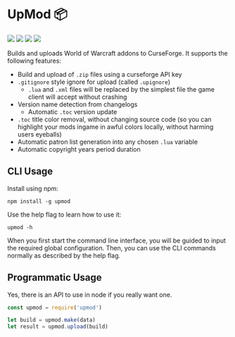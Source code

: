 # UpMod :package:
[![](https://img.shields.io/npm/v/upmod.svg)](https://www.npmjs.com/package/upmod) [![](https://travis-ci.com/jaliborc/upmod.svg)](https://travis-ci.com/Jaliborc/upmod/) ![](https://david-dm.org/jaliborc/upmod.svg) ![](https://img.shields.io/npm/l/upmod.svg)

Builds and uploads World of Warcraft addons to CurseForge. It supports the following features:
* Build and upload of `.zip` files using a curseforge API key
* `.gitignore` style ignore for upload (called `.upignore`)
    * `.lua` and `.xml` files will be replaced by the simplest file the game client will accept without crashing
* Version name detection from changelogs
    * Automatic `.toc` version update
* `.toc` title color removal, without changing source code (so you can highlight your mods ingame in awful colors locally, without harming users eyeballs)
* Automatic patron list generation into any chosen `.lua` variable
* Automatic copyright years period duration

## CLI Usage
Install using npm:

    npm install -g upmod

Use the help flag to learn how to use it:

    upmod -h

When you first start the command line interface, you will be guided to input the required global configuration. Then, you can use the CLI commands normally as described by the help flag.

## Programmatic Usage
Yes, there is an API to use in node if you really want one.

```js
const upmod = require('upmod')

let build = upmod.make(data)
let result = upmod.upload(build)
``` 

